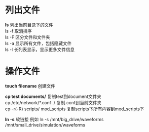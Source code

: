 # 列出文件
**ls** 列出当前目录下的文件  
ls -f 取消排序  
ls -F 区分文件和文件夹  
ls -a 显示所有文件，包括隐藏文件  
ls -l 长列表显示，显示更多文件信息  
# 操作文件
**touch filename** 创建文件  


**cp test documents/** 复制test到document文件夹  
cp /etc/network/*.conf ./ 复制.conf到当前文件夹  
cp -r(-R) scripts/ mod_scripts 复制scripts下所有内容到mod_scripts下  


**ln -s** 软链接
例如 ln -s /mnt/big_drive/waveforms /mnt/small_drive/simulation/waveforms  



